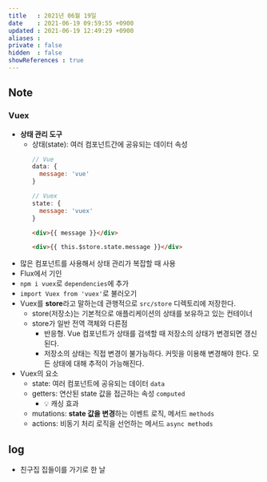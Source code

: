 ```yaml
---
title   : 2021년 06월 19일
date    : 2021-06-19 09:59:55 +0900
updated : 2021-06-19 12:49:29 +0900
aliases : 
private : false
hidden  : false
showReferences : true
---
```

## Note
### Vuex 
- **상태 관리 도구** 
  - 상태(state): 여러 컴포넌트간에 공유되는 데이터 속성 
    ```javascript
    // Vue
    data: {
      message: 'vue'
    }
    
    // Vuex
    state: {
      message: 'vuex'
    }
    ```
    ```html
    <div>{{ message }}</div>
    
    <div>{{ this.$store.state.message }}</div>
    ```
- 많은 컴포넌트를 사용해서 상태 관리가 복잡할 때 사용  
- Flux에서 기인  
- `npm i vuex`로 `dependencies`에 추가  
- `import Vuex from 'vuex'`로 불러오기  
- Vuex를 **store**라고 말하는데 관행적으로 `src/store` 디렉토리에 저장한다.  
  - store(저장소)는 기본적으로 애플리케이션의 상태를 보유하고 있는 컨테이너  
  - store가 일반 전역 객체와 다른점
    - 반응형. Vue 컴포넌트가 상태를 검색할 때 저장소의 상태가 변경되면 갱신된다.  
    - 저장소의 상태는 직접 변경이 불가능하다. 커밋을 이용해 변경해야 한다. 모든 상태에 대해 추적이 가능해진다.  
- Vuex의 요소  
  - state: 여러 컴포넌트에 공유되는 데이터 `data`
  - getters: 연산된 state 값을 접근하는 속성 `computed`
    - 💡 캐싱 효과  
  - mutations: **state 값을 변경**하는 이벤트 로직, 메서드 `methods`
  - actions: 비동기 처리 로직을 선언하는 메서드 `async methods` 
## log
- 친구집 집들이를 가기로 한 날 
